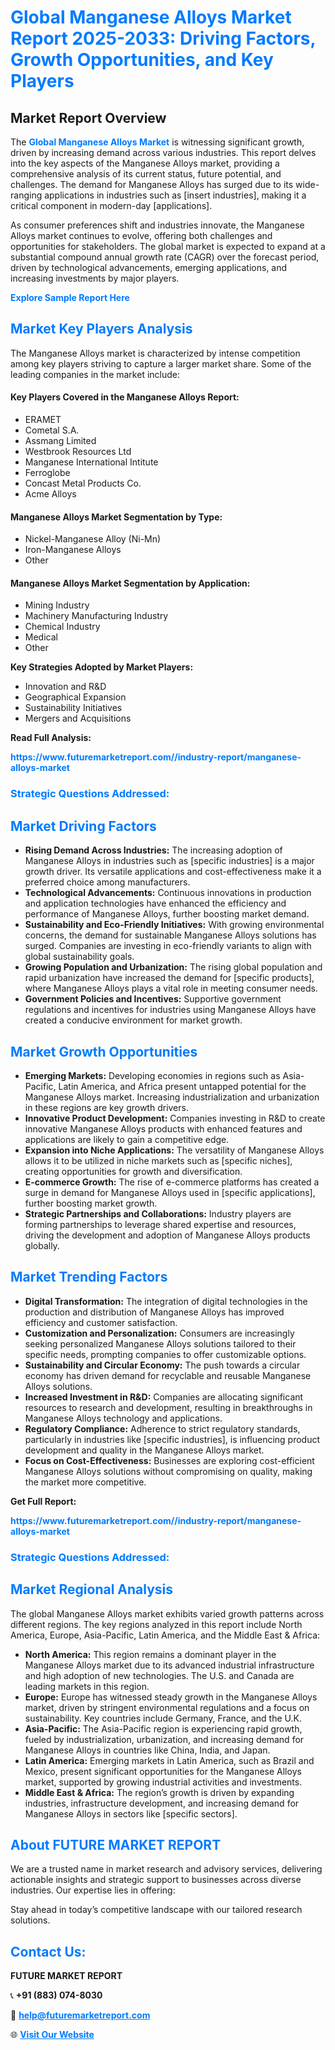 <h1 style="color: #007BFF;">Global Manganese Alloys Market Report 2025-2033: Driving Factors, Growth Opportunities, and Key Players</h1>

<section id="overview">
<h2>Market Report Overview</h2>
<p>The <a href="https://www.futuremarketreport.com//industry-report/manganese-alloys-market" style="color: #007BFF; text-decoration: none;"><strong>Global Manganese Alloys Market</strong></a> is witnessing significant growth, driven by increasing demand across various industries. This report delves into the key aspects of the Manganese Alloys market, providing a comprehensive analysis of its current status, future potential, and challenges. The demand for Manganese Alloys has surged due to its wide-ranging applications in industries such as [insert industries], making it a critical component in modern-day [applications].</p>
<p>As consumer preferences shift and industries innovate, the Manganese Alloys market continues to evolve, offering both challenges and opportunities for stakeholders. The global market is expected to expand at a substantial compound annual growth rate (CAGR) over the forecast period, driven by technological advancements, emerging applications, and increasing investments by major players.</p>
</section>

<section id="overview">
<p><a href="https://www.futuremarketreport.com//request-sample/reportId=58325" style="color: #007BFF; text-decoration: none;"><strong>Explore Sample Report Here</strong></a></p>
</section>

<section id="key-players">
<h2 style="color: #007BFF;">Market Key Players Analysis</h2>
<p>The Manganese Alloys market is characterized by intense competition among key players striving to capture a larger market share. Some of the leading companies in the market include:</p>
<h4>Key Players Covered in the Manganese Alloys Report:</h4>
<ul><li>ERAMET</li><li>Cometal S.A.</li><li>Assmang Limited</li><li>Westbrook Resources Ltd</li><li>Manganese International Intitute</li><li>Ferroglobe</li><li>Concast Metal Products Co.</li><li>Acme Alloys</li></ul>
<h4>Manganese Alloys Market Segmentation by Type:</h4>
<ul><li>Nickel-Manganese Alloy (Ni-Mn)</li><li>Iron-Manganese Alloys</li><li>Other</li></ul>

<h4>Manganese Alloys Market Segmentation by Application:</h4>
<ul><li>Mining Industry</li><li>Machinery Manufacturing Industry</li><li>Chemical Industry</li><li>Medical</li><li>Other</li></ul>
<p><strong>Key Strategies Adopted by Market Players:</strong></p>
<ul>
<li>Innovation and R&D</li>
<li>Geographical Expansion</li>
<li>Sustainability Initiatives</li>
<li>Mergers and Acquisitions</li>
</ul>
</section>

<section>
<p><strong>Read Full Analysis: </strong></p><a href="https://www.futuremarketreport.com//industry-report/manganese-alloys-market" style="color: #007BFF; text-decoration: none;"><strong>https://www.futuremarketreport.com//industry-report/manganese-alloys-market</strong></a>
<h3 style="color: #007BFF;">Strategic Questions Addressed:</h3>
</section>

<section id="driving-factors">
<h2 style="color: #007BFF;">Market Driving Factors</h2>
<ul>
<li><strong>Rising Demand Across Industries:</strong> The increasing adoption of Manganese Alloys in industries such as [specific industries] is a major growth driver. Its versatile applications and cost-effectiveness make it a preferred choice among manufacturers.</li>
<li><strong>Technological Advancements:</strong> Continuous innovations in production and application technologies have enhanced the efficiency and performance of Manganese Alloys, further boosting market demand.</li>
<li><strong>Sustainability and Eco-Friendly Initiatives:</strong> With growing environmental concerns, the demand for sustainable Manganese Alloys solutions has surged. Companies are investing in eco-friendly variants to align with global sustainability goals.</li>
<li><strong>Growing Population and Urbanization:</strong> The rising global population and rapid urbanization have increased the demand for [specific products], where Manganese Alloys plays a vital role in meeting consumer needs.</li>
<li><strong>Government Policies and Incentives:</strong> Supportive government regulations and incentives for industries using Manganese Alloys have created a conducive environment for market growth.</li>
</ul>
</section>

<section id="growth-opportunities">
<h2 style="color: #007BFF;">Market Growth Opportunities</h2>
<ul>
<li><strong>Emerging Markets:</strong> Developing economies in regions such as Asia-Pacific, Latin America, and Africa present untapped potential for the Manganese Alloys market. Increasing industrialization and urbanization in these regions are key growth drivers.</li>
<li><strong>Innovative Product Development:</strong> Companies investing in R&D to create innovative Manganese Alloys products with enhanced features and applications are likely to gain a competitive edge.</li>
<li><strong>Expansion into Niche Applications:</strong> The versatility of Manganese Alloys allows it to be utilized in niche markets such as [specific niches], creating opportunities for growth and diversification.</li>
<li><strong>E-commerce Growth:</strong> The rise of e-commerce platforms has created a surge in demand for Manganese Alloys used in [specific applications], further boosting market growth.</li>
<li><strong>Strategic Partnerships and Collaborations:</strong> Industry players are forming partnerships to leverage shared expertise and resources, driving the development and adoption of Manganese Alloys products globally.</li>
</ul>
</section>

<section id="trending-factors">
<h2 style="color: #007BFF;">Market Trending Factors</h2>
<ul>
<li><strong>Digital Transformation:</strong> The integration of digital technologies in the production and distribution of Manganese Alloys has improved efficiency and customer satisfaction.</li>
<li><strong>Customization and Personalization:</strong> Consumers are increasingly seeking personalized Manganese Alloys solutions tailored to their specific needs, prompting companies to offer customizable options.</li>
<li><strong>Sustainability and Circular Economy:</strong> The push towards a circular economy has driven demand for recyclable and reusable Manganese Alloys solutions.</li>
<li><strong>Increased Investment in R&D:</strong> Companies are allocating significant resources to research and development, resulting in breakthroughs in Manganese Alloys technology and applications.</li>
<li><strong>Regulatory Compliance:</strong> Adherence to strict regulatory standards, particularly in industries like [specific industries], is influencing product development and quality in the Manganese Alloys market.</li>
<li><strong>Focus on Cost-Effectiveness:</strong> Businesses are exploring cost-efficient Manganese Alloys solutions without compromising on quality, making the market more competitive.</li>
</ul>
</section>

<section>
<p><strong>Get Full Report: </strong></p><a href="https://www.futuremarketreport.com//industry-report/manganese-alloys-market" style="color: #007BFF; text-decoration: none;"><strong>https://www.futuremarketreport.com//industry-report/manganese-alloys-market</strong></a>
<h3 style="color: #007BFF;">Strategic Questions Addressed:</h3>
</section>


<section id="regional-analysis">
<h2 style="color: #007BFF;">Market Regional Analysis</h2>
<p>The global Manganese Alloys market exhibits varied growth patterns across different regions. The key regions analyzed in this report include North America, Europe, Asia-Pacific, Latin America, and the Middle East & Africa:</p>
<ul>
<li><strong>North America:</strong> This region remains a dominant player in the Manganese Alloys market due to its advanced industrial infrastructure and high adoption of new technologies. The U.S. and Canada are leading markets in this region.</li>
<li><strong>Europe:</strong> Europe has witnessed steady growth in the Manganese Alloys market, driven by stringent environmental regulations and a focus on sustainability. Key countries include Germany, France, and the U.K.</li>
<li><strong>Asia-Pacific:</strong> The Asia-Pacific region is experiencing rapid growth, fueled by industrialization, urbanization, and increasing demand for Manganese Alloys in countries like China, India, and Japan.</li>
<li><strong>Latin America:</strong> Emerging markets in Latin America, such as Brazil and Mexico, present significant opportunities for the Manganese Alloys market, supported by growing industrial activities and investments.</li>
<li><strong>Middle East & Africa:</strong> The region’s growth is driven by expanding industries, infrastructure development, and increasing demand for Manganese Alloys in sectors like [specific sectors].</li>
</ul>
</section>

<footer>
<h2 style="color: #007BFF;">About FUTURE MARKET REPORT</h2>
<p>We are a trusted name in market research and advisory services, delivering actionable insights and strategic support to businesses across diverse industries. Our expertise lies in offering:</p>

<p>Stay ahead in today’s competitive landscape with our tailored research solutions.</p>

<h2 style="color: #007BFF;">Contact Us:</h2>
<p><strong>FUTURE MARKET REPORT</strong></p>
<p>📞 <strong>+91 (883) 074-8030</strong></p>
<p>📧 <strong><a href="mailto:help@futuremarketreport.com" style="color: #007BFF;">help@futuremarketreport.com</a></strong></p>
<p>🌐 <strong><a href="https://www.futuremarketreport.com/" style="color: #007BFF;">Visit Our Website</a></strong></p>
</footer>
